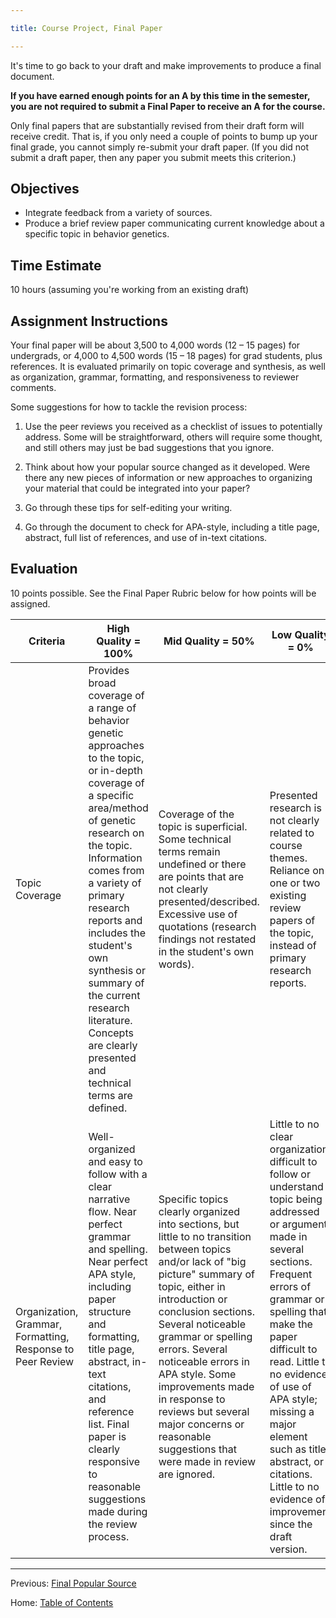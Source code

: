 ```yaml
---

title: Course Project, Final Paper

---
```


It's time to go back to your draft and make improvements to produce a final document. 

**If you have earned enough points for an A by this time in the semester, you are not required to submit a Final Paper to receive an A for the course.**

Only final papers that are substantially revised from their draft form will receive credit. That is, if you only need a couple of points to bump up your final grade, you cannot simply re-submit your draft paper. (If you did not submit a draft paper, then any paper you submit meets this criterion.)

## Objectives

- Integrate feedback from a variety of sources.
- Produce a brief review paper communicating current knowledge about a specific topic in behavior genetics.

## Time Estimate

10 hours (assuming you're working from an existing draft)

## Assignment Instructions

Your final paper will be about 3,500 to 4,000 words (12 – 15 pages) for undergrads, or 4,000 to 4,500 words (15 – 18 pages) for grad students, plus references. It is evaluated primarily on topic coverage and synthesis, as well as organization, grammar, formatting, and responsiveness to reviewer comments.

Some suggestions for how to tackle the revision process:

1. Use the peer reviews you received as a checklist of issues to potentially address. Some will be straightforward, others will require some thought, and still others may just be bad suggestions that you ignore.

2. Think about how your popular source changed as it developed. Were there any new pieces of information or new approaches to organizing your material that could be integrated into your paper?

3. Go through these tips for self-editing your writing.

4. Go through the document to check for APA-style, including a title page, abstract, full list of references, and use of in-text citations.

## Evaluation

10 points possible. See the Final Paper Rubric below for how points will be assigned.

| Criteria | High Quality = 100% | Mid Quality = 50% | Low Quality = 0% | Total Points Possible |
| --- | --- | --- | --- | --- |
| Topic Coverage | Provides broad coverage of a range of behavior genetic approaches to the topic, or in-depth coverage of a specific area/method of genetic research on the topic. Information comes from a variety of primary research reports and includes the student's own synthesis or summary of the current research literature. Concepts are clearly presented and technical terms are defined. | Coverage of the topic is superficial. Some technical terms remain undefined or there are points that are not clearly presented/described. Excessive use of quotations (research findings not restated in the student's own words). | Presented research is not clearly related to course themes. Reliance on one or two existing review papers of the topic, instead of primary research reports. | 6 points |
| Organization, Grammar, Formatting, Response to Peer Review | Well-organized and easy to follow with a clear narrative flow. Near perfect grammar and spelling. Near perfect APA style, including paper structure and formatting, title page, abstract, in-text citations, and reference list. Final paper is clearly responsive to reasonable suggestions made during the review process. | Specific topics clearly organized into sections, but little to no transition between topics and/or lack of "big picture" summary of topic, either in introduction or conclusion sections. Several noticeable grammar or spelling errors. Several noticeable errors in APA style. Some improvements made in response to reviews but several major concerns or reasonable suggestions that were made in review are ignored. | Little to no clear organization; difficult to follow or understand topic being addressed or argument made in several sections. Frequent errors of grammar or spelling that make the paper difficult to read. Little to no evidence of use of APA style; missing a major element such as title, abstract, or citations. Little to no evidence of improvement since the draft version. | 4 points |

----------

Previous: [Final Popular Source](7_final_popular_source.md)

Home: [Table of Contents](../README.md)
